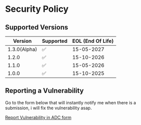 # Security Policy

## Supported Versions

| Version | Supported          | EOL (End Of Life) |
| ------- | ------------------ | ----------------- |
| 1.3.0(Alpha) | :white_check_mark: | 15-05-2027   |
| 1.2.0   | :white_check_mark: | 15-10-2026        |
| 1.1.0   | :white_check_mark: | 15-05-2026        |
| 1.0.0   | :white_check_mark: | 15-10-2025        |

## Reporting a Vulnerability

Go to the form below that will instantly notify me when there is a submission, i will fix the vulnerability asap.

[Report Vulnerability in ADC form](https://tally.so/r/wgppeN)

